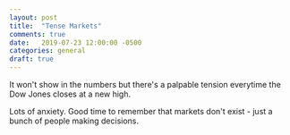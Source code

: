 ```yaml
---
layout: post
title:  "Tense Markets"
comments: true
date:   2019-07-23 12:00:00 -0500
categories: general
draft: true
---
```


It won't show in the numbers but there's a palpable tension everytime the Dow Jones closes at a new high.  

Lots of anxiety. Good time to remember that markets don't exist - just a bunch of people making decisions. 